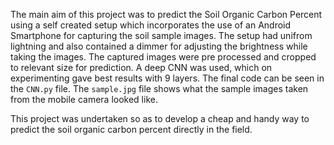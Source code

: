 The main aim of this project was to predict the Soil Organic Carbon Percent using a self created setup which incorporates the use of an
Android Smartphone for capturing the soil sample images. The setup had unifrom lightning and also contained a dimmer for adjusting the 
brightness while taking the images.
The captured images were pre processed and cropped to relevant size for prediction. A deep CNN was used, which on experimenting gave best
results with 9 layers. 
The final code can be seen in the <code>CNN.py</code> file.
The <code>sample.jpg</code> file shows what the sample images taken from the mobile camera looked like.

This project was undertaken so as to develop a cheap and handy way to predict the soil organic carbon percent directly in the field.
